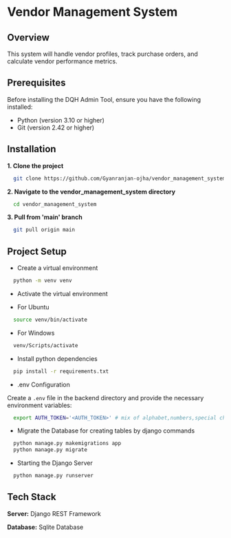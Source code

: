 # Vendor Management System

## Overview
This system will handle vendor profiles, track purchase orders, and calculate vendor performance metrics.

## Prerequisites

Before installing the DQH Admin Tool, ensure you have the following installed:

- Python (version 3.10 or higher)
- Git (version 2.42 or higher)


## Installation

**1. Clone the project**

```bash
  git clone https://github.com/Gyanranjan-ojha/vendor_management_system.git
```

**2. Navigate to the vendor_management_system directory**

```bash
  cd vendor_management_system
```

**3. Pull from 'main' branch**

```bash
  git pull origin main
```

## Project Setup

- Create a virtual environment

```bash
  python -m venv venv
```

- Activate the virtual environment

- For Ubuntu

```bash
  source venv/bin/activate
```

- For Windows

```bash
  venv/Scripts/activate
```

- Install python dependencies

```bash
  pip install -r requirements.txt
```

- .env Configuration

Create a `.env` file in the backend directory and provide the necessary environment variables:

```bash
  export AUTH_TOKEN='<AUTH_TOKEN>' # mix of alphabet,numbers,special characters with more than 20 letters.
```

- Migrate the Database for creating tables by django commands

```bash
  python manage.py makemigrations app
  python manage.py migrate
```

- Starting the Django Server

```bash
  python manage.py runserver
```

## Tech Stack

**Server:** Django REST Framework

**Database:** Sqlite Database